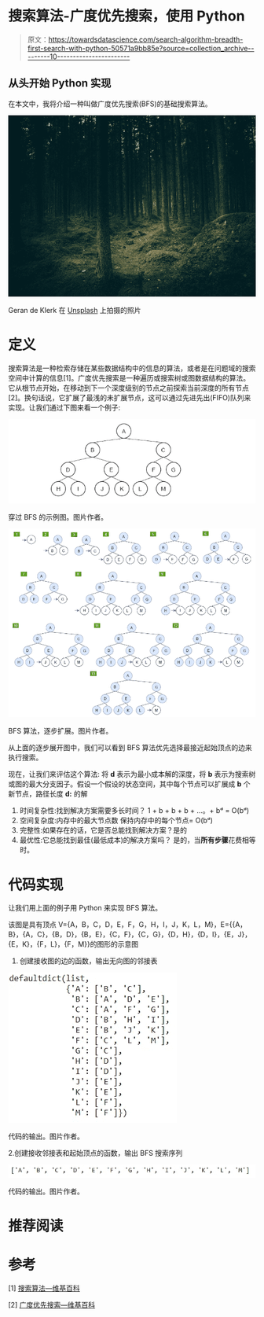 # 搜索算法-广度优先搜索，使用 Python

> 原文：<https://towardsdatascience.com/search-algorithm-breadth-first-search-with-python-50571a9bb85e?source=collection_archive---------10----------------------->

## 从头开始 Python 实现

在本文中，我将介绍一种叫做广度优先搜索(BFS)的基础搜索算法。

![](img/a5e5f7f5110619712844819b1bf71f3c.png)

Geran de Klerk 在 [Unsplash](https://unsplash.com/?utm_source=medium&utm_medium=referral) 上拍摄的照片

# 定义

搜索算法是一种检索存储在某些数据结构中的信息的算法，或者是在问题域的搜索空间中计算的信息[1]。广度优先搜索是一种遍历或搜索树或图数据结构的算法。它从根节点开始，在移动到下一个深度级别的节点之前探索当前深度的所有节点[2]。换句话说，它扩展了最浅的未扩展节点，这可以通过先进先出(FIFO)队列来实现。让我们通过下图来看一个例子:

![](img/4337769ad7ced603ad216ccb77747a88.png)

穿过 BFS 的示例图。图片作者。

![](img/c7ce6c3e824b764ab0398937ef379213.png)

BFS 算法，逐步扩展。图片作者。

从上面的逐步展开图中，我们可以看到 BFS 算法优先选择最接近起始顶点的边来执行搜索。

现在，让我们来评估这个算法:
将 **d** 表示为最小成本解的深度，将 **b** 表示为搜索树或图的最大分支因子。假设一个假设的状态空间，其中每个节点可以扩展成 **b** 个新节点，路径长度 **d:** 的解

1.  时间复杂性:找到解决方案需要多长时间？
    1 + b + b + b + …。+ bᵈ = O(bᵈ)
2.  空间复杂度:内存中的最大节点数
    保持内存中的每个节点= O(bᵈ)
3.  完整性:如果存在的话，它是否总能找到解决方案？是的
4.  最优性:它总能找到最佳(最低成本)的解决方案吗？
    是的，当**所有步骤**花费相等时。

# 代码实现

让我们用上面的例子用 Python 来实现 BFS 算法。

该图是具有顶点 V={A，B，C，D，E，F，G，H，I，J，K，L，M}，E={{A，B}，{A，C}，{B，D}，{B，E}，{C，F}，{C，G}，{D，H}，{D，I}，{E，J}，{E，K}，{F，L}，{F，M}}的图形的示意图

1.  创建接收图的边的函数，输出无向图的邻接表

![](img/4c26efbf2e130eba74fe8484aac44458.png)

代码的输出。图片作者。

2.创建接收邻接表和起始顶点的函数，输出 BFS 搜索序列

![](img/c0080202d56d826ca828abf4be1696b9.png)

代码的输出。图片作者。

# 推荐阅读

</search-algorithm-depth-first-search-with-python-1f10da161980>  

# 参考

[1] [搜索算法—维基百科](https://en.wikipedia.org/wiki/Search_algorithm)

[2] [广度优先搜索—维基百科](https://en.wikipedia.org/wiki/Breadth-first_search)